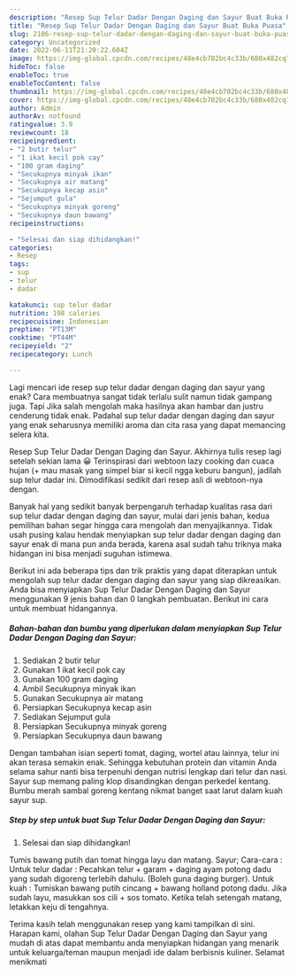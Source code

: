 ```yaml
---
description: "Resep Sup Telur Dadar Dengan Daging dan Sayur Buat Buka Puasa"
title: "Resep Sup Telur Dadar Dengan Daging dan Sayur Buat Buka Puasa"
slug: 2106-resep-sup-telur-dadar-dengan-daging-dan-sayur-buat-buka-puasa
category: Uncategorized
date: 2022-06-11T21:20:22.604Z
image: https://img-global.cpcdn.com/recipes/48e4cb702bc4c33b/680x482cq70/sup-telur-dadar-dengan-daging-dan-sayur-foto-resep-utama.jpg
hideToc: false
enableToc: true
enableTocContent: false
thumbnail: https://img-global.cpcdn.com/recipes/48e4cb702bc4c33b/680x482cq70/sup-telur-dadar-dengan-daging-dan-sayur-foto-resep-utama.jpg
cover: https://img-global.cpcdn.com/recipes/48e4cb702bc4c33b/680x482cq70/sup-telur-dadar-dengan-daging-dan-sayur-foto-resep-utama.jpg
author: Admin
authorAv: notfound
ratingvalue: 3.9
reviewcount: 18
recipeingredient:
- "2 butir telur"
- "1 ikat kecil pok cay"
- "100 gram daging"
- "Secukupnya minyak ikan"
- "Secukupnya air matang"
- "Secukupnya kecap asin"
- "Sejumput gula"
- "Secukupnya minyak goreng"
- "Secukupnya daun bawang"
recipeinstructions:

- "Selesai dan siap dihidangkan!"
categories:
- Resep
tags:
- sup
- telur
- dadar

katakunci: sup telur dadar 
nutrition: 198 calories
recipecuisine: Indonesian
preptime: "PT13M"
cooktime: "PT44M"
recipeyield: "2"
recipecategory: Lunch

---
```



Lagi mencari ide resep sup telur dadar dengan daging dan sayur yang enak? Cara membuatnya sangat tidak terlalu sulit namun tidak gampang juga. Tapi Jika salah mengolah maka hasilnya akan hambar dan justru cenderung tidak enak. Padahal sup telur dadar dengan daging dan sayur yang enak seharusnya memiliki aroma dan cita rasa yang dapat memancing selera kita.


Resep Sup Telur Dadar Dengan Daging dan Sayur. Akhirnya tulis resep lagi setelah sekian lama 😀 Terinspirasi dari webtoon lazy cooking dan cuaca hujan (+ mau masak yang simpel biar si kecil ngga keburu bangun), jadilah sup telur dadar ini. Dimodifikasi sedikit dari resep asli di webtoon-nya dengan.

Banyak hal yang sedikit banyak berpengaruh terhadap kualitas rasa dari sup telur dadar dengan daging dan sayur, mulai dari jenis bahan, kedua pemilihan bahan segar hingga cara mengolah dan menyajikannya. Tidak usah pusing kalau hendak menyiapkan sup telur dadar dengan daging dan sayur enak di mana pun anda berada, karena asal sudah tahu triknya maka hidangan ini bisa menjadi suguhan istimewa.


Berikut ini ada beberapa tips dan trik praktis yang dapat diterapkan untuk mengolah sup telur dadar dengan daging dan sayur yang siap dikreasikan. Anda bisa menyiapkan Sup Telur Dadar Dengan Daging dan Sayur menggunakan 9 jenis bahan dan 0 langkah pembuatan. Berikut ini cara untuk membuat hidangannya.

<!--inarticleads1-->

##### Bahan-bahan dan bumbu yang diperlukan dalam menyiapkan Sup Telur Dadar Dengan Daging dan Sayur:

1. Sediakan 2 butir telur
1. Gunakan 1 ikat kecil pok cay
1. Gunakan 100 gram daging
1. Ambil Secukupnya minyak ikan
1. Gunakan Secukupnya air matang
1. Persiapkan Secukupnya kecap asin
1. Sediakan Sejumput gula
1. Persiapkan Secukupnya minyak goreng
1. Persiapkan Secukupnya daun bawang


Dengan tambahan isian seperti tomat, daging, wortel atau lainnya, telur ini akan terasa semakin enak. Sehingga kebutuhan protein dan vitamin Anda selama sahur nanti bisa terpenuhi dengan nutrisi lengkap dari telur dan nasi. Sayur sup memang paling klop disandingkan dengan perkedel kentang. Bumbu merah sambal goreng kentang nikmat banget saat larut dalam kuah sayur sup. 

<!--inarticleads2-->

##### Step by step untuk buat Sup Telur Dadar Dengan Daging dan Sayur:


1. Selesai dan siap dihidangkan!

Tumis bawang putih dan tomat hingga layu dan matang. Sayur; Cara-cara : Untuk telur dadar : Pecahkan telur + garam + daging ayam potong dadu yang sudah digoreng terlebih dahulu. (Boleh guna daging burger). Untuk kuah : Tumiskan bawang putih cincang + bawang holland potong dadu. Jika sudah layu, masukkan sos cili + sos tomato. Ketika telah setengah matang, letakkan keju di tengahnya. 

Terima kasih telah menggunakan resep yang kami tampilkan di sini. Harapan kami, olahan Sup Telur Dadar Dengan Daging dan Sayur yang mudah di atas dapat membantu anda menyiapkan hidangan yang menarik untuk keluarga/teman maupun menjadi ide dalam berbisnis kuliner. Selamat menikmati
